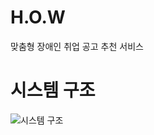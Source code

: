 # H.O.W
맞춤형 장애인 취업 공고 추천 서비스

# 시스템 구조
![시스템 구조](https://github.com/user-attachments/assets/dbab85bb-1317-4016-8885-29cb784ee330)
